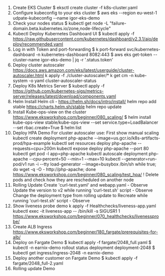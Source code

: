 1. Create EKS Cluster
    $ eksctl create cluster -f k8s-cluster.yaml 
2. Configure kubeconfig to your eks cluster
    $ aws eks --region eu-west-1 udpate-kubeconfig --name igor-eks-demo
3. Check your nodes status
    $ kubectl get node -L "failure-domain.beta.kubernetes.io/zone,node-lifecycle"
4. Kubectl Deploy Kubernetes Dashboard UI
    $ kubectl apply -f https://raw.githubusercontent.com/kubernetes/dashboard/v2.3.1/aio/deploy/recommended.yaml
5. Log in with Token and port-forwarding
    $ k port-forward svc/kubernetes-dashboard -n kubernetes-dashboard 8082:443
    $ aws eks get-token --cluster-name igor-eks-demo | jq -r '.status.token'
6. Deploy cluster autoscaler
    https://docs.aws.amazon.com/eks/latest/userguide/cluster-autoscaler.html
    k apply -f ./cluster-autoscaler/*
    k get cm -n kube-system -o yaml cluster-autoscaler-status
7. Deploy K8s Metrics Server
   $ kubectl apply -f https://github.com/kubernetes-sigs/metrics-server/releases/latest/download/components.yaml
8. Helm
   Install Helm cli - https://helm.sh/docs/intro/install/
   helm repo add stable https://charts.helm.sh/stable
   helm repo update
9. Install Kube-ops-view on the cluster
https://www.eksworkshop.com/beginner/080_scaling/
$ helm install kube-ops-view stable/kube-ops-view --set service.type=LoadBalancer --set rbac.create=True
$ helm list
10. Deploy HPA Demo
For cluster autoscaler use:
First show manual scaling
kubectl create deployment php-apache --image=us.gcr.io/k8s-artifacts-prod/hpa-example
kubectl set resources deploy php-apache --requests=cpu=200m
kubectl expose deploy php-apache --port 80
kubectl get pod -l app=php-apache
kubectl autoscale deployment php-apache --cpu-percent=50 --min=1 --max=10
kubectl --generator=run-pod/v1 run -i --tty load-generator --image=busybox /bin/sh
while true; do wget -q -O - http://php-apache; done
https://www.eksworkshop.com/beginner/080_scaling/test_hpa/
! Delete pods and check how they are rescheduled on another node
11. Rolling Update 
Create 'curl-test.yaml' and webapp.yaml  - Observe
Update the version to v2 while running 'curl-test.sh' script - Observe
Change the deployment type from rolling update to Recreate while running 'curl-test.sh' script - Observe
12. Show liveness probe demo
k apply -f Healthchecks/liveness-app.yaml
kubectl exec -it liveness-app -- /bin/kill -s SIGUSR1 1
https://www.eksworkshop.com/beginner/070_healthchecks/livenessprobe/
13. Create ALB Ingress
https://www.eksworkshop.com/beginner/180_fargate/prerequisites-for-alb/
14. Deploy on Fargate Demo
$ kubectl apply -f fargate/2048_full.yaml
$ kubectl -n earnix-demo rollout status deployment deployment-2048
$ kubectl get ingress/ingress-2048 -n earnix-demo
15. Deploy another customer on Fargate Demo 
$ kubectl apply -f fargate/2048_full-2.yaml
16. Rolling update Demo


